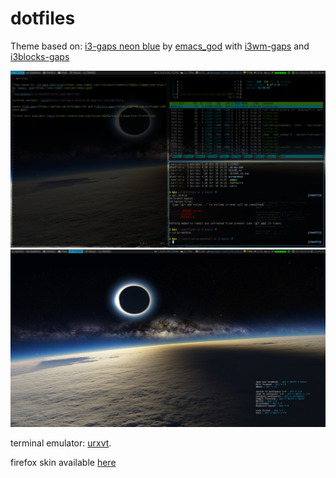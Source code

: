 # dotfiles

Theme based on: [i3-gaps neon blue][1] by [emacs\_god][2] with [i3wm-gaps][4] and [i3blocks-gaps][5]

![Screenshot](/screenshot/scrot.png?raw=true)
![Screenshot2](/screenshot/scrot2.png?raw=true)

terminal emulator: [urxvt][3].

firefox skin available [here][6]

[1]: https://www.reddit.com/r/unixporn/comments/56g2ov/i3gaps_neon_blue/
[2]: https://www.reddit.com/user/emacs_god
[3]: http://software.schmorp.de/pkg/rxvt-unicode.html
[4]: https://github.com/Airblader/i3
[5]: https://github.com/Airblader/i3blocks-gaps
[6]: https://userstyles.org/styles/102262/twily-s-powerline-firefox-css
